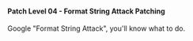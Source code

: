 #### Patch Level 04 - Format String Attack Patching

Google "Format String Attack", you'll know what to do.
